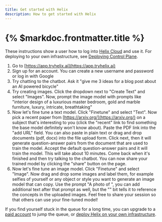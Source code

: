 ```yaml
---
title: Get started with Helix
description: How to get started with Helix
---
```


# {% $markdoc.frontmatter.title %}

These instructions show a user how to log into [Helix Cloud](https://app.tryhelix.ai/) and use it. For deploying to your own infrastructure, see [Deploying Control Plane](/docs/controlplane).

1. Go to [https://app.tryhelix.ai](https://app.tryhelix.ai)
2. Sign up for an account. You can create a new username and password or log in with Google
3. Try chatting to the chatbot. Ask it "give me 3 ideas for a blog post about an AI powered bicycle"
4. Try creating images. Click the dropdown next to "Create Text" and select "Images". Now, prompt the image model with prompts like "interior design of a luxurious master bedroom, gold and marble furniture, luxury, intricate, breathtaking"
5. Now let's fine tune a text model. Click "Finetune" and select "Text". Now pick a recent paper from [https://arxiv.org/](https://arxiv.org/) on a subject that's interesting to you (click the "recent" link to find something the base model definitely won't know about). Paste the PDF link into the "add URL" field. You can also paste in plain text or drag and drop documents (pdf, docx) into the file upload form. Click next, then it will generate question-answer pairs from the document that are used to train the model. Accept the default question-answer pairs and it will train the model. This will take about 10 minutes. Come back when it's finished and then try talking to the chatbot. You can now share your trained model by clicking the "share" button on the page.
6. Now let's fine tune an image model. Click "Finetune" and select "Image". Now drag and drop some images and label them, for example selfies of yourself or any object or style you want to generate an image model that can copy. Use the prompt "A photo of <s0><s1>", you can add additional text after that prompt as well, but the "<s0><s1>" bit tells it to reference the concepts in the uploaded images. Feel free to share your session so that others can use your fine-tuned model!

If you find yourself stuck in the queue for a long time, you can upgrade to a [paid account](https://app.tryhelix.ai/account) to jump the queue, or [deploy Helix on your own infrastructure](/docs/controlplane).